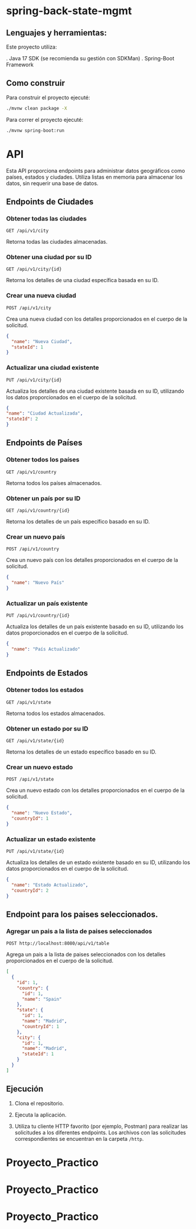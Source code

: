 # spring-back-state-mgmt

## Lenguajes y herramientas:

Este proyecto utiliza:

. Java 17 SDK (se recomienda su gestión con SDKMan)
. Spring-Boot Framework

## Como construir

Para construir el proyecto ejecuté:

```bash
./mvnw clean package -X
````

Para correr el proyecto ejecuté:
```bash
./mvnw spring-boot:run
```

# API

Esta API proporciona endpoints para administrar datos geográficos como países, estados y ciudades. Utiliza listas en memoria para almacenar los datos, sin requerir una base de datos.

## Endpoints de Ciudades

### Obtener todas las ciudades

`GET /api/v1/city`

Retorna todas las ciudades almacenadas.

### Obtener una ciudad por su ID

`GET /api/v1/city/{id}`

Retorna los detalles de una ciudad específica basada en su ID.

### Crear una nueva ciudad

`POST /api/v1/city`

Crea una nueva ciudad con los detalles proporcionados en el cuerpo de la solicitud.

```json
{
  "name": "Nueva Ciudad",
  "stateId": 1
}
```

### Actualizar una ciudad existente

`PUT /api/v1/city/{id}`

Actualiza los detalles de una ciudad existente basada en su ID, utilizando los datos proporcionados en el cuerpo de la solicitud.

```json
{
"name": "Ciudad Actualizada",
"stateId": 2
}
```

## Endpoints de Países

### Obtener todos los países

`GET /api/v1/country`

Retorna todos los países almacenados.

### Obtener un país por su ID

`GET /api/v1/country/{id}`

Retorna los detalles de un país específico basado en su ID.

### Crear un nuevo país

`POST /api/v1/country`

Crea un nuevo país con los detalles proporcionados en el cuerpo de la solicitud.

```json
{
  "name": "Nuevo País"
}
```

### Actualizar un país existente

`PUT /api/v1/country/{id}`

Actualiza los detalles de un país existente basado en su ID, utilizando los datos proporcionados en el cuerpo de la solicitud.

```json
{
  "name": "País Actualizado"
}
```

## Endpoints de Estados

### Obtener todos los estados

`GET /api/v1/state`

Retorna todos los estados almacenados.

### Obtener un estado por su ID

`GET /api/v1/state/{id}`

Retorna los detalles de un estado específico basado en su ID.

### Crear un nuevo estado

`POST /api/v1/state`

Crea un nuevo estado con los detalles proporcionados en el cuerpo de la solicitud.

```json
{
  "name": "Nuevo Estado",
  "countryId": 1
}
```

### Actualizar un estado existente

`PUT /api/v1/state/{id}`

Actualiza los detalles de un estado existente basado en su ID, utilizando los datos proporcionados en el cuerpo de la solicitud.

```json
{
  "name": "Estado Actualizado",
  "countryId": 2
}
```

## Endpoint para los paises seleccionados.

### Agregar un pais a la lista de paises seleccionados

`POST http://localhost:8080/api/v1/table`

Agrega un pais a la lista de paises seleccionados con los detalles proporcionados en el cuerpo de la solicitud.

```json
[
  {
    "id": 1,
    "country": {
      "id": 1,
      "name": "Spain"
    },
    "state": {
      "id": 1,
      "name": "Madrid",
      "countryId": 1
    },
    "city": {
      "id": 1,
      "name": "Madrid",
      "stateId": 1
    }
  }
]
```

## Ejecución

1. Clona el repositorio.

2. Ejecuta la aplicación.

3. Utiliza tu cliente HTTP favorito (por ejemplo, Postman) para realizar las solicitudes a los diferentes endpoints. Los archivos con las solicitudes correspondientes se encuentran en la carpeta `/http`.
# Proyecto_Practico
# Proyecto_Practico
# Proyecto_Practico
